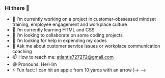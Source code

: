 ### Hi there 👋
- 🔭 I’m currently working on a project in customer-obssessed mindset training, employee engagement and workplace culture
- 🌱 I’m currently learning HTML and CSS
- 👯 I’m looking to collaborate on some coding projects
- 🤔 I’m looking for help in expending my codes
- 💬 Ask me about customer service issues or workplace communication coaching
- 📫 How to reach me: atlantis727272@gmail.com
- 😄 Pronouns: He/Him
- ⚡ Fun fact: I can hit an apple from 10 yards with an arrow )-> 
-->
